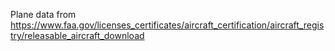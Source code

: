Plane data from https://www.faa.gov/licenses_certificates/aircraft_certification/aircraft_registry/releasable_aircraft_download